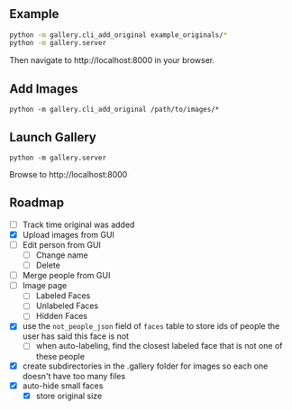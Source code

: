 # 

## Example

```bash
python -m gallery.cli_add_original example_originals/*
python -m gallery.server
```

Then navigate to http://localhost:8000 in your browser.

## Add Images
```
python -m gallery.cli_add_original /path/to/images/*
```

## Launch Gallery
```
python -m gallery.server
```
Browse to http://localhost:8000

## Roadmap

- [ ] Track time original was added
- [x] Upload images from GUI
- [ ] Edit person from GUI
  - [ ] Change name
  - [ ] Delete
- [ ] Merge people from GUI
- [ ] Image page
  - [ ] Labeled Faces
  - [ ] Unlabeled Faces
  - [ ] Hidden Faces
- [x] use the `not_people_json` field of `faces` table to store ids of people the user has said this face is not
  - [ ] when auto-labeling, find the closest labeled face that is not one of these people
- [x] create subdirectories in the .gallery folder for images so each one doesn't have too many files
- [x] auto-hide small faces
  - [x] store original size
